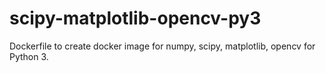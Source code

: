 # scipy-matplotlib-opencv-py3
Dockerfile to create docker image for numpy, scipy, matplotlib, opencv for Python 3.
